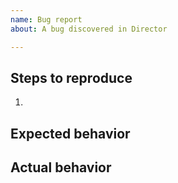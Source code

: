 ```yaml
---
name: Bug report
about: A bug discovered in Director

---
```


<!-- For security-related issues, please contact the Director developers directly. If you have no other means of doing so, send an email to: director [at] tjhsst [dot] edu and security [at] tjhsst [dot] edu -->

## Steps to reproduce
1. 

## Expected behavior


## Actual behavior
